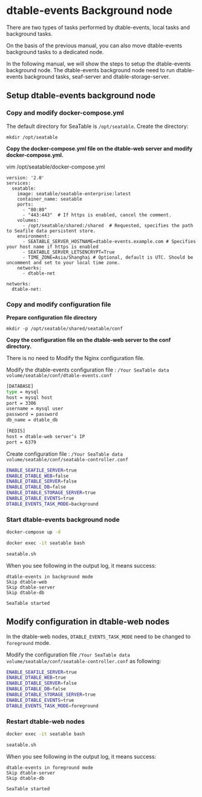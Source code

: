 # dtable-events Background node

There are two types of tasks performed by dtable-events, local tasks and background tasks.

On the basis of the previous manual, you can also move dtable-events background tasks to a dedicated node.

In the following manual, we will show the steps to setup the dtable-events background node. The dtable-events background node need to run dtable-events background tasks, seaf-server and dtable-storage-server.

## Setup dtable-events background node

### Copy and modify docker-compose.yml

The default directory for SeaTable is `/opt/seatable`. Create the directory:

```
mkdir /opt/seatable

```

**Copy the docker-compose.yml file on the dtable-web server and modify docker-compose.yml.**

vim /opt/seatable/docker-compose.yml

```
version: '2.0'
services:
  seatable:
    image: seatable/seatable-enterprise:latest
    container_name: seatable
    ports:
      - "80:80"
      - "443:443"  # If https is enabled, cancel the comment.
    volumes:
      - /opt/seatable/shared:/shared  # Requested, specifies the path to Seafile data persistent store.
    environment:
      - SEATABLE_SERVER_HOSTNAME=dtable-events.example.com # Specifies your host name if https is enabled
      - SEATABLE_SERVER_LETSENCRYPT=True
      - TIME_ZONE=Asia/Shanghai # Optional, default is UTC. Should be uncomment and set to your local time zone.
    networks:
      - dtable-net

networks:
  dtable-net:

```

### Copy and modify configuration file

**Prepare configuration file directory**

```
mkdir -p /opt/seatable/shared/seatable/conf

```

**Copy the configuration file on the dtable-web server to the conf directory.**

There is no need to Modify the Nginx configuration file.

Modify the dtable-events configuration file :  `/Your SeaTable data volume/seatable/conf/dtable-events.conf`

```sh
[DATABASE]
type = mysql
host = mysql host
port = 3306
username = mysql user
password = password
db_name = dtable_db

[REDIS]
host = dtable-web server‘s IP
port = 6379

```

Create configuration file :  `/Your SeaTable data volume/seatable/conf/seatable-controller.conf`

```sh
ENABLE_SEAFILE_SERVER=true
ENABLE_DTABLE_WEB=false
ENABLE_DTABLE_SERVER=false
ENABLE_DTABLE_DB=false
ENABLE_DTABLE_STORAGE_SERVER=true
ENABLE_DTABLE_EVENTS=true
DTABLE_EVENTS_TASK_MODE=background

```

### Start dtable-events background node

```sh
docker-compose up -d

docker exec -it seatable bash

seatable.sh

```

When you see following in the output log, it means success:

```
dtable-events in background mode
Skip dtable-web
Skip dtable-server
Skip dtable-db

SeaTable started

```

## Modify configuration in dtable-web nodes

In the dtable-web nodes, `DTABLE_EVENTS_TASK_MODE` need to be changed to `foreground` mode.

Modify the configuration file `/Your SeaTable data volume/seatable/conf/seatable-controller.conf` as following:

```sh
ENABLE_SEAFILE_SERVER=true
ENABLE_DTABLE_WEB=true
ENABLE_DTABLE_SERVER=false
ENABLE_DTABLE_DB=false
ENABLE_DTABLE_STORAGE_SERVER=true
ENABLE_DTABLE_EVENTS=true
DTABLE_EVENTS_TASK_MODE=foreground

```

### Restart dtable-web nodes

```sh
docker exec -it seatable bash

seatable.sh

```

When you see following in the output log, it means success:

```
dtable-events in foreground mode
Skip dtable-server
Skip dtable-db

SeaTable started

```
